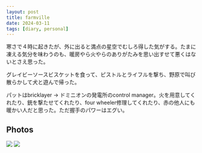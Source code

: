 ```yaml
---
layout: post
title: farmville
date: 2024-03-11
tags: [diary, personal]
---
```


寒さで４時に起きたが、外に出ると満点の星空でむしろ得した気がする。たまに凍える気分を味わうのも、暖房やら火やらのありがたみを思い出すせて悪くはないとさえ思った。

グレイビーソースビスケットを食って、ピストルとライフルを撃ち、野原で叫び散らかして犬と遊んで帰った。

パットはbricklayer -> ドミニオンの発電所のcontrol manager。火を用意してくれたり、銃を撃たせてくれたり、four wheeler修理してくれたり、赤の他人にも暖かい人だと思った。ただ握手のパワーはエグい。
## Photos

![](https://photos.google.com/lr/photo/ADVFWbcScGPiAtDgN7GnI5R8Ys1WKY5EGlBEzU0uS4PsW4g1Osj308ejHa3hyOTxljQnJVRuDuyzA3pdu238XI8jFAg7S5rR4A)
![](https://photos.google.com/lr/photo/ADVFWbd_u2bFAU-mffGygPZAf0STNX13BMdgt9PE1aSBYaUvu99DaP1S1VYT4NDD-NpSWrOE4EfCeM5IqmQIBXWUDTHHEwnYKQ)
